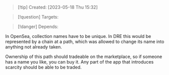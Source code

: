 
>[!tip] Created: [2023-05-18 Thu 15:32]

>[!question] Targets: 

>[!danger] Depends: 

In OpenSea, collection names have to be unique.  In DRE this would be represented by a chain at a path, which was allowed to change its name into anything not already taken.

Ownership of this path should tradeable on the marketplace, so if someone has a name you like, you can buy it.  Any part of the app that introduces scarcity should be able to be traded.